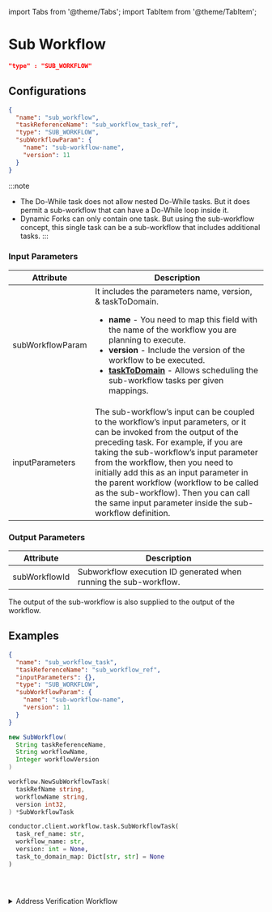 import Tabs from '@theme/Tabs';
import TabItem from '@theme/TabItem';

# Sub Workflow

```json
"type" : "SUB_WORKFLOW"
```

## Configurations

```json
{
  "name": "sub_workflow",
  "taskReferenceName": "sub_workflow_task_ref",
  "type": "SUB_WORKFLOW",
  "subWorkflowParam": {
    "name": "sub-workflow-name",
    "version": 11
  }
}
```
:::note
* The Do-While task does not allow nested Do-While tasks. But it does permit a sub-workflow that can have a Do-While loop inside it.
* Dynamic Forks can only contain one task. But using the sub-workflow concept, this single task can be a sub-workflow that includes additional tasks.
:::

### Input Parameters

| Attribute        | Description                                                                                                                                                                                                                                                                                                                                                                                                                               |
| ---------------- | ----------------------------------------------------------------------------------------------------------------------------------------------------------------------------------------------------------------------------------------------------------------------------------------------------------------------------------------------------------------------------------------------------------------------------------------- |
| subWorkflowParam | It includes the parameters name, version, & taskToDomain. <ul><li>**name** - You need to map this field with the name of the workflow you are planning to execute.</li><li>**version** - Include the version of the workflow to be executed.</li><li>**[taskToDomain](https://orkes.io/content/docs/how-tos/Tasks/task-domains)** - Allows scheduling the sub-workflow tasks per given mappings.</li></ul>                                |
| inputParameters  | The sub-workflow’s input can be coupled to the workflow’s input parameters, or it can be invoked from the output of the preceding task. For example, if you are taking the sub-workflow’s input parameter from the workflow, then you need to initially add this as an input parameter in the parent workflow (workflow to be called as the sub-workflow). Then you can call the same input parameter inside the sub-workflow definition. |

### Output Parameters

| Attribute     | Description                                                       |
| ------------- | ----------------------------------------------------------------- |
| subWorkflowId | Subworkflow execution ID generated when running the sub-workflow. |

The output of the sub-workflow is also supplied to the output of the workflow.

## Examples​

<Tabs>
<TabItem value="JSON" label="JSON">

```json
{
  "name": "sub_workflow_task",
  "taskReferenceName": "sub_workflow_ref",
  "inputParameters": {},
  "type": "SUB_WORKFLOW",
  "subWorkflowParam": {
    "name": "sub-workflow-name",
    "version": 11
  }
}
```

</TabItem>
<TabItem value="Java" label="Java">

```java
new SubWorkflow(
  String taskReferenceName, 
  String workflowName, 
  Integer workflowVersion
)
```

</TabItem>
<TabItem value="Golang" label="Golang">

```go
workflow.NewSubWorkflowTask(
  taskRefName string, 
  workflowName string, 
  version int32,
) *SubWorkflowTask
```

</TabItem>
<TabItem value="Python" label="Python">

```python
conductor.client.workflow.task.SubWorkflowTask(
  task_ref_name: str, 
  workflow_name: str, 
  version: int = None, 
  task_to_domain_map: Dict[str, str] = None
)
```

</TabItem>
<TabItem value="CSharp" label="CSharp">

```csharp

```

</TabItem>
<TabItem value="Javascript" label="Javascript">

```javascript

```

</TabItem>
<TabItem value="Clojure" label="Clojure">

```clojure

```

</TabItem>
</Tabs>

<details><summary>Address Verification Workflow</summary>
<p>
Imagine that you have created an address verification workflow:

<p align="center"><img src="/content/img/postage_rate_workflow.png" alt="example workflow" width="400" style={{paddingBottom: 40, paddingTop: 40}} /></p>

If you wanted to add this functionality to another workflow, it would be possible to copy all 201 lines of JSON and insert them into your workflow. However, any updates made by your colleague will not be reflected in your workflow, i.e., you have a "frozen in time" version of the code.
Instead, you can call the existing workflow as a SUB_WORKFLOW task.

```json
{
  "name": "postage_rate_subworkflow",
  "taskReferenceName": "postage_rate_subworkflow_ref",
  "inputParameters": {},
  "type": "SUB_WORKFLOW",
  "decisionCases": {},
  "defaultCase": [],
  "forkTasks": [],
  "startDelay": 0,
  "subWorkflowParam": {
    "name": "shipping_rate",
    "version": 1
  },
}
```

<p align="center"><img src="/content/img/subworkflow_in_action.png" alt="example workflow with subworkflow" width="400" style={{paddingBottom: 40, paddingTop: 40}} /></p>

This makes your workflow more readable, with easier-to-edit JSON, and will update with the **postage_rate** workflow.
</p>
</details>